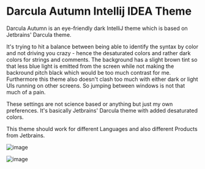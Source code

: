 # Darcula Autumn Intellij IDEA Theme

Darcula Autumn is an eye-friendly dark IntelliJ theme which is based on Jetbrains' Darcula theme.

It's trying to hit a balance between being able to identify the syntax by color and not driving you crazy - hence the desaturated colors and rather dark colors for strings and comments.
The background has a slight brown tint so that less blue light is emitted from the screen while not making the backround pitch black which would be too much contrast for me. Furthermore this theme also doesn't clash too much with either dark or light UIs running on other screens. So jumping between windows is not that much of a pain.

These settings are not science based or anything but just my own preferences. It's basically Jetbrains' Darcula theme with added desaturated colors.

This theme should work for different Languages and also different Products from Jetbrains.


![image](https://github.com/pol3waf/intellij-darcula-autumn/assets/3944892/bab6db96-c1bf-4b7d-ae8f-60f8c90f5ac5)

![image](https://github.com/pol3waf/intellij-darcula-autumn/assets/3944892/ae29db5b-9854-4162-be9e-a64b4dbb3576)

